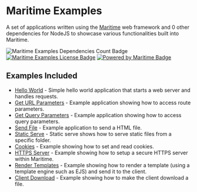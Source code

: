 # Maritime Examples

A set of applications written using the [Maritime](https://github.com/TomPrograms/maritime) web framework and 0 other dependencies for NodeJS to showcase various functionalities built into Maritime.

![Maritime Examples Dependencies Count Badge](https://img.shields.io/badge/dependencies-1-success)
[![Maritime Examples License Badge](https://img.shields.io/badge/license-MIT-blue)](LICENSE)
[![Powered by Maritime Badge](https://img.shields.io/badge/powered%20by-maritime-red)](https://github.com/TomPrograms/maritime)

## Examples Included

- [Hello World](/hello-world) - Simple hello world application that starts a web server and handles requests.
- [Get URL Parameters](/get-url-parameters) - Example application showing how to access route parameters.
- [Get Query Parameters](/get-query-parameters) - Example application showing how to access query parameters.
- [Send File](/send-file) - Example application to send a HTML file.
- [Static Serve](/static-serve) - Static serve shows how to serve static files from a specific folder.
- [Cookies](/cookies) - Example showing how to set and read cookies.
- [HTTPS Server](/https-server) - Example showing how to setup a secure HTTPS server within Maritime.
- [Render Templates](/render-template) - Example showing how to render a template (using a template engine such as EJS) and send it to the client.
- [Client Download](/client-download-file) - Example showing how to make the client download a file.
